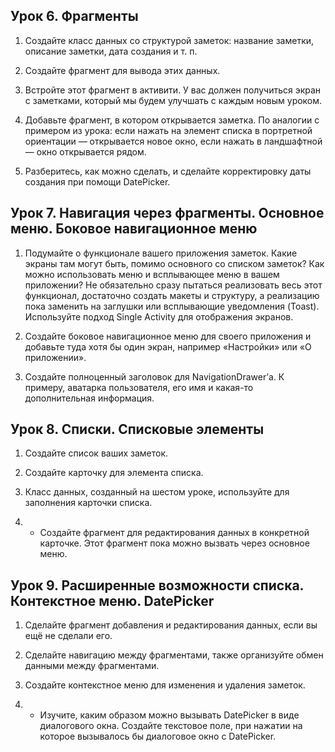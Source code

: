 <h2>Урок 6. Фрагменты</h2>

1. Создайте класс данных со структурой заметок: название заметки, описание заметки, дата создания и т. п.

2. Создайте фрагмент для вывода этих данных.

3. Встройте этот фрагмент в активити. У вас должен получиться экран с заметками, который мы будем улучшать с каждым новым уроком.

4. Добавьте фрагмент, в котором открывается заметка. По аналогии с примером из урока: если нажать на элемент списка в портретной ориентации — открывается новое окно, если нажать в ландшафтной — окно открывается рядом.

5. Разберитесь, как можно сделать, и сделайте корректировку даты создания при помощи DatePicker.

<h2>Урок 7. Навигация через фрагменты. Основное меню. Боковое навигационное меню</h2>

1. Подумайте о функционале вашего приложения заметок. Какие экраны там могут быть, помимо основного со списком заметок? Как можно использовать меню и всплывающее меню в вашем приложении? Не обязательно сразу пытаться реализовать весь этот функционал, достаточно создать макеты и структуру, а реализацию пока заменить на заглушки или всплывающие уведомления (Toast). Используйте подход Single Activity для отображения экранов.

2. Создайте боковое навигационное меню для своего приложения и добавьте туда хотя бы один экран, например «Настройки» или «О приложении».

3. Создайте полноценный заголовок для NavigationDrawer’а. К примеру, аватарка пользователя, его имя и какая-то дополнительная информация.

<h2>Урок 8. Списки. Списковые элементы</h2>

1. Создайте список ваших заметок.

2. Создайте карточку для элемента списка.

3. Класс данных, созданный на шестом уроке, используйте для заполнения карточки списка.

4. * Создайте фрагмент для редактирования данных в конкретной карточке. Этот фрагмент пока можно вызвать через основное меню.

<h2>Урок 9. Расширенные возможности списка. Контекстное меню. DatePicker</h2>

1. Сделайте фрагмент добавления и редактирования данных, если вы ещё не сделали его.

2. Сделайте навигацию между фрагментами, также организуйте обмен данными между фрагментами.

3. Создайте контекстное меню для изменения и удаления заметок.

4. * Изучите, каким образом можно вызывать DatePicker в виде диалогового окна. Создайте текстовое поле, при нажатии на которое вызывалось бы диалоговое окно с DatePicker.
